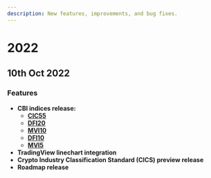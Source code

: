 ```yaml
---
description: New features, improvements, and bug fixes.
---
```


# 2022

## 10th Oct 2022

### Features

* **CBI indices release:**
  * ****[**CIC55**](https://www.cypherbabel.com/cic55)****
  * ****[**DFI20**](https://www.cypherbabel.com/dfi20)****
  * ****[**MVI10**](https://www.cypherbabel.com/mvi10)****
  * ****[**DFI10**](https://www.cypherbabel.com/dfi10)****
  * ****[**MVI5**](https://www.cypherbabel.com/mvi5)****
* **TradingView linechart integration**
* **Crypto Industry Classification Standard (CICS) preview release**
* **Roadmap release**
